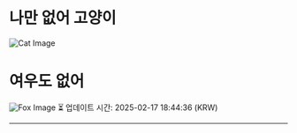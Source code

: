 
# 나만 없어 고양이

![Cat Image](https://cdn2.thecatapi.com/images/b6n.jpg)

# 여우도 없어
![Fox Image](https://randomfox.ca/images/100.jpg)
⏳ 업데이트 시간: 2025-02-17 18:44:36 (KRW)

---
